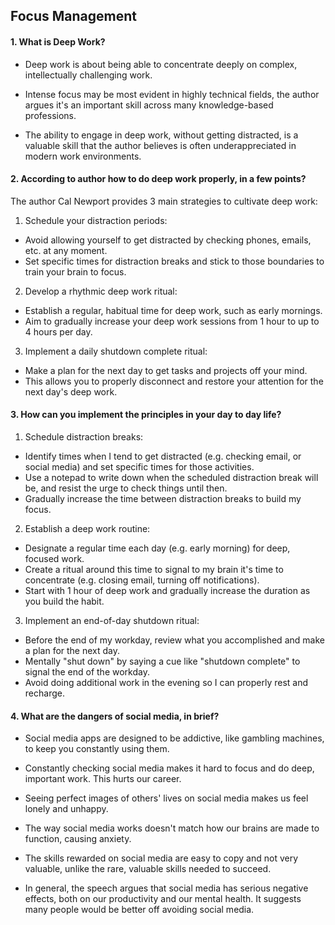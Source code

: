 ## Focus Management

#### 1. What is Deep Work?

- Deep work is about being able to concentrate deeply on complex, intellectually challenging work.

- Intense focus may be most evident in highly technical fields, the author argues it's an important skill across many knowledge-based professions.

- The ability to engage in deep work, without getting distracted, is a valuable skill that the author believes is often underappreciated in modern work environments.

#### 2. According to author how to do deep work properly, in a few points?

The author Cal Newport provides 3 main strategies to cultivate deep work:

1. Schedule your distraction periods:

- Avoid allowing yourself to get distracted by checking phones, emails, etc. at any moment.
- Set specific times for distraction breaks and stick to those boundaries to train your brain to focus.

2. Develop a rhythmic deep work ritual:

- Establish a regular, habitual time for deep work, such as early mornings.
- Aim to gradually increase your deep work sessions from 1 hour to up to 4 hours per day.

3. Implement a daily shutdown complete ritual:

- Make a plan for the next day to get tasks and projects off your mind.
- This allows you to properly disconnect and restore your attention for the next day's deep work.

#### 3. How can you implement the principles in your day to day life?

1. Schedule distraction breaks:

- Identify times when I tend to get distracted (e.g. checking email, or social media) and set specific times for those activities.
- Use a notepad to write down when the scheduled distraction break will be, and resist the urge to check things until then.
- Gradually increase the time between distraction breaks to build my focus.

2. Establish a deep work routine:

- Designate a regular time each day (e.g. early morning) for deep, focused work.
- Create a ritual around this time to signal to my brain it's time to concentrate (e.g. closing email, turning off notifications).
- Start with 1 hour of deep work and gradually increase the duration as you build the habit.

3. Implement an end-of-day shutdown ritual:

- Before the end of my workday, review what you accomplished and make a plan for the next day.
- Mentally "shut down" by saying a cue like "shutdown complete" to signal the end of the workday.
- Avoid doing additional work in the evening so I can properly rest and recharge.

#### 4. What are the dangers of social media, in brief?

- Social media apps are designed to be addictive, like gambling machines, to keep you constantly using them.

- Constantly checking social media makes it hard to focus and do deep, important work. This hurts our career.

- Seeing perfect images of others' lives on social media makes us feel lonely and unhappy.

- The way social media works doesn't match how our brains are made to function, causing anxiety.

- The skills rewarded on social media are easy to copy and not very valuable, unlike the rare, valuable skills needed to succeed.

- In general, the speech argues that social media has serious negative effects, both on our productivity and our mental health. It suggests many people would be better off avoiding social media.
